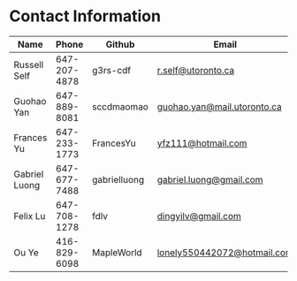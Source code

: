 # Contact Information

Name	|	Phone	|	Github	|	Email | Skype
------|-------|---------|-------|-------
Russell Self  | 647-207-4878  | g3rs-cdf   | r.self@utoronto.ca
Guohao Yan   | 647-889-8081  | sccdmaomao | guohao.yan@mail.utoronto.ca
Frances Yu   | 647-233-1773| FrancesYu| yfz111@hotmail.com
Gabriel Luong | 647-677-7488| gabrielluong| gabriel.luong@gmail.com | gabrielluong
Felix Lu | 647-708-1278 | fdlv| dingyilv@gmail.com | felixdlv
Ou Ye   | 416-829-6098| MapleWorld| lonely550442072@hotmail.com | Yolo
